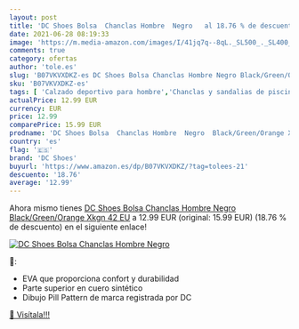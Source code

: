 ```yaml
---
layout: post
title: 'DC Shoes Bolsa  Chanclas Hombre  Negro   al 18.76 % de descuento'
date: 2021-06-28 08:19:33
image: 'https://m.media-amazon.com/images/I/41jq7q--8qL._SL500_._SL400_.jpg'
comments: true
category: ofertas
author: 'tole.es'
slug: 'B07VKVXDKZ-es DC Shoes Bolsa Chanclas Hombre Negro Black/Green/Orange...'
sku: 'B07VKVXDKZ-es'
tags: [ 'Calzado deportivo para hombre','Chanclas y sandalias de piscina para hombre','Zapatillas y calzado deportivo para hombre','Zapatos','Zapatos para hombre','Zapatos y complementos','chanclas','dc shoes', ]
actualPrice: 12.99 EUR
currency: EUR
price: 12.99
comparePrice: 15.99 EUR
prodname: 'DC Shoes Bolsa  Chanclas Hombre  Negro  Black/Green/Orange Xkgn   42 EU'
country: 'es'
flag: '🇪🇸'
brand: 'DC Shoes'
buyurl: 'https://www.amazon.es/dp/B07VKVXDKZ/?tag=tolees-21'
descuento: '18.76'
average: '12.99'
---
```


Ahora mismo tienes [DC Shoes Bolsa  Chanclas Hombre  Negro  Black/Green/Orange Xkgn   42 EU](https://www.amazon.es/dp/B07VKVXDKZ/?tag=tolees-21) a 12.99 EUR (original: 15.99 EUR) (18.76 %  de descuento) en el siguiente enlace!

[![DC Shoes Bolsa  Chanclas Hombre  Negro  ](https://m.media-amazon.com/images/I/41jq7q--8qL._SL500_._SL400_.jpg)](https://www.amazon.es/dp/B07VKVXDKZ/?tag=tolees-21)

🔎:

- EVA que proporciona confort y durabilidad
- Parte superior en cuero sintético
- Dibujo Pill Pattern de marca registrada por DC

[🛒 Visítala!!!](https://www.amazon.es/dp/B07VKVXDKZ/?tag=tolees-21)
